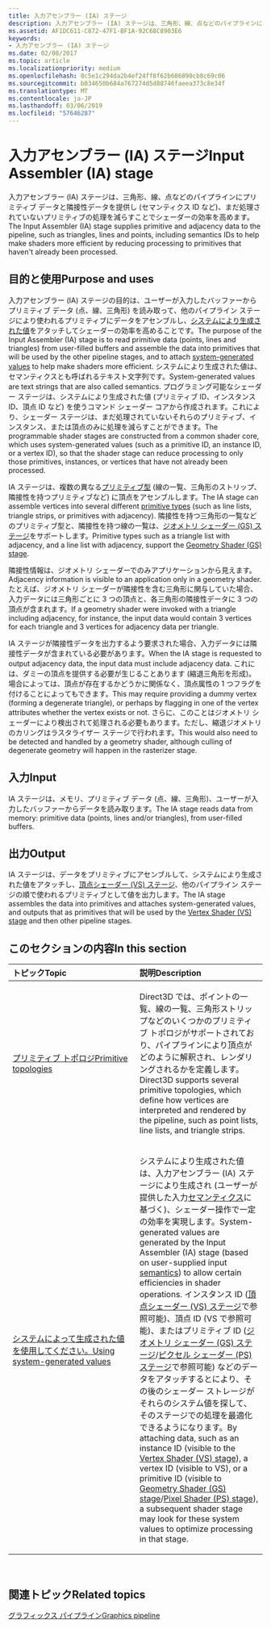 ```yaml
---
title: 入力アセンブラー (IA) ステージ
description: 入力アセンブラー (IA) ステージは、三角形、線、点などのパイプラインにプリミティブ データと隣接性データを提供し (セマンティクス ID など)、まだ処理されていないプリミティブの処理を減らすことでシェーダーの効率を高めます。
ms.assetid: AF1DC611-C872-47F1-BF1A-92C68C8903E6
keywords:
- 入力アセンブラー (IA) ステージ
ms.date: 02/08/2017
ms.topic: article
ms.localizationpriority: medium
ms.openlocfilehash: 8c5e1c294da2b4ef24ff8f62b686890cb8c69c06
ms.sourcegitcommit: b034650b684a767274d5d88746faeea373c8e34f
ms.translationtype: MT
ms.contentlocale: ja-JP
ms.lasthandoff: 03/06/2019
ms.locfileid: "57646287"
---
```

# <a name="input-assembler-ia-stage"></a><span data-ttu-id="cc8b6-104">入力アセンブラー (IA) ステージ</span><span class="sxs-lookup"><span data-stu-id="cc8b6-104">Input Assembler (IA) stage</span></span>


<span data-ttu-id="cc8b6-105">入力アセンブラー (IA) ステージは、三角形、線、点などのパイプラインにプリミティブ データと隣接性データを提供し (セマンティクス ID など)、まだ処理されていないプリミティブの処理を減らすことでシェーダーの効率を高めます。</span><span class="sxs-lookup"><span data-stu-id="cc8b6-105">The Input Assembler (IA) stage supplies primitive and adjacency data to the pipeline, such as triangles, lines and points, including semantics IDs to help make shaders more efficient by reducing processing to primitives that haven't already been processed.</span></span>

## <a name="span-idpurpose-and-usesspanspan-idpurpose-and-usesspanspan-idpurpose-and-usesspanpurpose-and-uses"></a><span data-ttu-id="cc8b6-106"><span id="Purpose-and-uses"></span><span id="purpose-and-uses"></span><span id="PURPOSE-AND-USES"></span>目的と使用</span><span class="sxs-lookup"><span data-stu-id="cc8b6-106"><span id="Purpose-and-uses"></span><span id="purpose-and-uses"></span><span id="PURPOSE-AND-USES"></span>Purpose and uses</span></span>


<span data-ttu-id="cc8b6-107">入力アセンブラー (IA) ステージの目的は、ユーザーが入力したバッファーからプリミティブ データ (点、線、三角形) を読み取って、他のパイプライン ステージにより使われるプリミティブにデータをアセンブルし、[システムにより生成された値](https://msdn.microsoft.com/library/windows/desktop/bb509647)をアタッチしてシェーダーの効率を高めることです。</span><span class="sxs-lookup"><span data-stu-id="cc8b6-107">The purpose of the Input Assembler (IA) stage is to read primitive data (points, lines and triangles) from user-filled buffers and assemble the data into primitives that will be used by the other pipeline stages, and to attach [system-generated values](https://msdn.microsoft.com/library/windows/desktop/bb509647) to help make shaders more efficient.</span></span> <span data-ttu-id="cc8b6-108">システムにより生成された値は、セマンティクスとも呼ばれるテキスト文字列です。</span><span class="sxs-lookup"><span data-stu-id="cc8b6-108">System-generated values are text strings that are also called semantics.</span></span> <span data-ttu-id="cc8b6-109">プログラミング可能なシェーダー ステージは、システムにより生成された値 (プリミティブ ID、インスタンス ID、頂点 ID など) を使うコマンド シェーダー コアから作成されます。これにより、シェーダー ステージは、まだ処理されていないそれらのプリミティブ、インスタンス、または頂点のみに処理を減らすことができます。</span><span class="sxs-lookup"><span data-stu-id="cc8b6-109">The programmable shader stages are constructed from a common shader core, which uses system-generated values (such as a primitive ID, an instance ID, or a vertex ID), so that the shader stage can reduce processing to only those primitives, instances, or vertices that have not already been processed.</span></span>

<span data-ttu-id="cc8b6-110">IA ステージは、複数の異なる[プリミティブ型](primitive-topologies.md) (線の一覧、三角形のストリップ、隣接性を持つプリミティブなど) に頂点をアセンブルします。</span><span class="sxs-lookup"><span data-stu-id="cc8b6-110">The IA stage can assemble vertices into several different [primitive types](primitive-topologies.md) (such as line lists, triangle strips, or primitives with adjacency).</span></span> <span data-ttu-id="cc8b6-111">隣接性を持つ三角形の一覧などのプリミティブ型と、隣接性を持つ線の一覧は、[ジオメトリ シェーダー (GS) ステージ](geometry-shader-stage--gs-.md)をサポートします。</span><span class="sxs-lookup"><span data-stu-id="cc8b6-111">Primitive types such as a triangle list with adjacency, and a line list with adjacency, support the [Geometry Shader (GS) stage](geometry-shader-stage--gs-.md).</span></span>

<span data-ttu-id="cc8b6-112">隣接性情報は、ジオメトリ シェーダーでのみアプリケーションから見えます。</span><span class="sxs-lookup"><span data-stu-id="cc8b6-112">Adjacency information is visible to an application only in a geometry shader.</span></span> <span data-ttu-id="cc8b6-113">たとえば、ジオメトリ シェーダーが隣接性を含む三角形に関与していた場合、入力データには三角形ごとに 3 つの頂点と、各三角形の隣接性データに 3 つの頂点が含まれます。</span><span class="sxs-lookup"><span data-stu-id="cc8b6-113">If a geometry shader were invoked with a triangle including adjacency, for instance, the input data would contain 3 vertices for each triangle and 3 vertices for adjacency data per triangle.</span></span>

<span data-ttu-id="cc8b6-114">IA ステージが隣接性データを出力するよう要求された場合、入力データには隣接性データが含まれている必要があります。</span><span class="sxs-lookup"><span data-stu-id="cc8b6-114">When the IA stage is requested to output adjacency data, the input data must include adjacency data.</span></span> <span data-ttu-id="cc8b6-115">これには、ダミーの頂点を提供する必要が生じることあります (縮退三角形を形成)。場合によっては、頂点が存在するかどうかに関係なく、頂点属性の 1 つフラグを付けることによってもできます。</span><span class="sxs-lookup"><span data-stu-id="cc8b6-115">This may require providing a dummy vertex (forming a degenerate triangle), or perhaps by flagging in one of the vertex attributes whether the vertex exists or not.</span></span> <span data-ttu-id="cc8b6-116">さらに、このことはジオメトリ シェーダーにより検出されて処理される必要もあります。ただし、縮退ジオメトリのカリングはラスタライザー ステージで行われます。</span><span class="sxs-lookup"><span data-stu-id="cc8b6-116">This would also need to be detected and handled by a geometry shader, although culling of degenerate geometry will happen in the rasterizer stage.</span></span>

## <a name="span-idinputspanspan-idinputspanspan-idinputspaninput"></a><span data-ttu-id="cc8b6-117"><span id="Input"></span><span id="input"></span><span id="INPUT"></span>入力</span><span class="sxs-lookup"><span data-stu-id="cc8b6-117"><span id="Input"></span><span id="input"></span><span id="INPUT"></span>Input</span></span>


<span data-ttu-id="cc8b6-118">IA ステージは、メモリ、プリミティブ データ (点、線、三角形)、ユーザーが入力したバッファーからデータを読み取ります。</span><span class="sxs-lookup"><span data-stu-id="cc8b6-118">The IA stage reads data from memory: primitive data (points, lines and/or triangles), from user-filled buffers.</span></span>

## <a name="span-idoutputspanspan-idoutputspanspan-idoutputspanoutput"></a><span data-ttu-id="cc8b6-119"><span id="Output"></span><span id="output"></span><span id="OUTPUT"></span>出力</span><span class="sxs-lookup"><span data-stu-id="cc8b6-119"><span id="Output"></span><span id="output"></span><span id="OUTPUT"></span>Output</span></span>


<span data-ttu-id="cc8b6-120">IA ステージは、データをプリミティブにアセンブルして、システムにより生成された値をアタッチし、[頂点シェーダー (VS) ステージ](vertex-shader-stage--vs-.md)、他のパイプライン ステージの順で使われるプリミティブとして値を出力します。</span><span class="sxs-lookup"><span data-stu-id="cc8b6-120">The IA stage assembles the data into primitives and attaches system-generated values, and outputs that as primitives that will be used by the [Vertex Shader (VS) stage](vertex-shader-stage--vs-.md) and then other pipeline stages.</span></span>

## <a name="span-idin-this-sectionspanin-this-section"></a><span data-ttu-id="cc8b6-121"><span id="in-this-section"></span>このセクションの内容</span><span class="sxs-lookup"><span data-stu-id="cc8b6-121"><span id="in-this-section"></span>In this section</span></span>


<table>
<colgroup>
<col width="50%" />
<col width="50%" />
</colgroup>
<thead>
<tr class="header">
<th align="left"><span data-ttu-id="cc8b6-122">トピック</span><span class="sxs-lookup"><span data-stu-id="cc8b6-122">Topic</span></span></th>
<th align="left"><span data-ttu-id="cc8b6-123">説明</span><span class="sxs-lookup"><span data-stu-id="cc8b6-123">Description</span></span></th>
</tr>
</thead>
<tbody>
<tr class="odd">
<td align="left"><p><span data-ttu-id="cc8b6-124"><a href="primitive-topologies.md">プリミティブ トポロジ</a></span><span class="sxs-lookup"><span data-stu-id="cc8b6-124"><a href="primitive-topologies.md">Primitive topologies</a></span></span></p></td>
<td align="left"><p><span data-ttu-id="cc8b6-125">Direct3D では、ポイントの一覧、線の一覧、三角形ストリップなどのいくつかのプリミティブ トポロジがサポートされており、パイプラインにより頂点がどのように解釈され、レンダリングされるかを定義します。</span><span class="sxs-lookup"><span data-stu-id="cc8b6-125">Direct3D supports several primitive topologies, which define how vertices are interpreted and rendered by the pipeline, such as point lists, line lists, and triangle strips.</span></span></p></td>
</tr>
<tr class="even">
<td align="left"><p><span data-ttu-id="cc8b6-126"><a href="using-system-generated-values.md">システムによって生成された値を使用してください。</a></span><span class="sxs-lookup"><span data-stu-id="cc8b6-126"><a href="using-system-generated-values.md">Using system-generated values</a></span></span></p></td>
<td align="left"><p><span data-ttu-id="cc8b6-127">システムにより生成された値は、入力アセンブラー (IA) ステージにより生成され (ユーザーが提供した入力<a href="https://msdn.microsoft.com/library/windows/desktop/bb509647">セマンティクス</a>に基づく)、シェーダー操作で一定の効率を実現します。</span><span class="sxs-lookup"><span data-stu-id="cc8b6-127">System-generated values are generated by the Input Assembler (IA) stage (based on user-supplied input <a href="https://msdn.microsoft.com/library/windows/desktop/bb509647">semantics</a>) to allow certain efficiencies in shader operations.</span></span> <span data-ttu-id="cc8b6-128">インスタンス ID (<a href="vertex-shader-stage--vs-.md">頂点シェーダー (VS) ステージ</a>で参照可能)、頂点 ID (VS で参照可能)、またはプリミティブ ID (<a href="geometry-shader-stage--gs-.md">ジオメトリ シェーダー (GS) ステージ</a>/<a href="pixel-shader-stage--ps-.md">ピクセル シェーダー (PS) ステージ</a>で参照可能) などのデータをアタッチするとにより、その後のシェーダー ストレージがそれらのシステム値を探して、そのステージでの処理を最適化できるようになります。</span><span class="sxs-lookup"><span data-stu-id="cc8b6-128">By attaching data, such as an instance ID (visible to the <a href="vertex-shader-stage--vs-.md">Vertex Shader (VS) stage</a>), a vertex ID (visible to VS), or a primitive ID (visible to <a href="geometry-shader-stage--gs-.md">Geometry Shader (GS) stage</a>/<a href="pixel-shader-stage--ps-.md">Pixel Shader (PS) stage</a>), a subsequent shader stage may look for these system values to optimize processing in that stage.</span></span></p></td>
</tr>
</tbody>
</table>

 

## <a name="span-idrelated-topicsspanrelated-topics"></a><span data-ttu-id="cc8b6-129"><span id="related-topics"></span>関連トピック</span><span class="sxs-lookup"><span data-stu-id="cc8b6-129"><span id="related-topics"></span>Related topics</span></span>


[<span data-ttu-id="cc8b6-130">グラフィックス パイプライン</span><span class="sxs-lookup"><span data-stu-id="cc8b6-130">Graphics pipeline</span></span>](graphics-pipeline.md)

 

 




